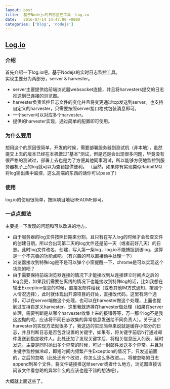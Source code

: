 ```yaml
---
layout: post
title:  基于Nodejs的日志监控工具——Log.io
date:   2016-07-14 14:47:00 +0800
categories: ['blog', 'nodejs']
---
```


## [Log.io][Log.io site]

### 介绍

首先介绍一下log.io吧，基于Nodejs的实时日志监控工具。  
实现主要分为两部分，server & harvester。  

 - server主要提供给前端浏览器websocket连接，并且将harvesters提交的日志推送到已连接的浏览器。  
 - harvester负责监控日志文件的变化并且将变更通过tcp发送到server。也支持自定义的harvester，只需要按照server接口格式包装消息即可。  
 - 一个server可以对应多个harvester。  
 - 提供的harvester实现，通过简单的配置即可使用。  

### 为什么要用

想用这个的原因很简单，开发的时候，需要部署服务器到测试机（非本地），虽然提交上去的版本已经在本机做过"基本"测试，但是还是会出现很多问题，毕竟没有很严格的测试过，部署上去也是为了方便其他同事测试，所以能够方便地监控到服务器机子上的log就可以为查错提供便利。
（当然，如果你有实现类似RabbitMQ将log输出集中监控，这么高端的东西的话你可以pass了）

### 使用

log.io的使用很简单，按照项目地址README即可。

### 一点点想法

主要提一下发现的问题和可以改进的地方。


 - 由于服务器的log文件按照日期来分割，且只有在写入log的时候才会检查文件的创建日期，所以会出现第二天的log文件还是前一天（或者前好几天）的日志。此时log文件改名，创建，写入第一条log，log.io不能捕捉到该log，这算是一个不完善的功能点吧。（有兴趣的可以直接动手处理一下）
 - 浏览器接收到特殊log是不是可以弹个小窗提醒一下，chrome是可以实现这个功能的吧？
 - 由于需要保持前端浏览器连接的情况下才能接收到从连接建立时间点之后的log变更，如果我们需要在离线的情况下也能接收到特殊log的话，比如我想在输出Exception信息的时候，直接发邮件给我（或者其他IM方式通知，按照个人情况选择），此时就体现出开源项目的好处，直接改代码。这里有两个选择，可以在server端做这个处理，也可以在harvester做这个处理，上面也提到过支持自定义harvester。这里我就选择在harvester做处理（如果在server处理，需要判断是从哪个harvester收集上来的报错等等，万一那个log不是我这边抛的呢，应该将不同日志收集的异常信息发送给不同负责人）。关于这个harvester的实现方法就很多了，我这边的实现简单来说就是缓存小部分的日志，并且判断日志是否包含设置的关键字，如果有，将关键字前后N行通过邮件发送到指定收件人。此处还加了发现关键字后，将相关信息压入列表，延时发送。主要是同时抛出多个异常的时候，可以一封邮件发送多个异常。并且对关键字监控做冷却，即短时间内频繁产生Exception的情况下，只发送前面的，之后的忽略（此处还有个改进，你怎么这么多改进。。。将被忽略的日志append到某个文件，将文件链接推送给server或者什么地方，浏览器直接访问该文件看忽略的异常什么的应该也是不错的想法吧）。

大概就上面这些了。


[Log.io site]: https://github.com/NarrativeScience/Log.io